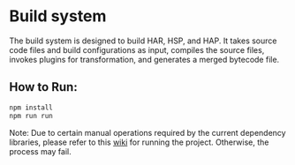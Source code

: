 # Build system

The build system is designed to build HAR, HSP, and HAP. It takes source code files and build configurations as input, compiles the source files, invokes plugins for transformation, and generates a merged bytecode file.

## How to Run:
```bash
npm install
npm run run
```
Note: Due to certain manual operations required by the current dependency libraries, please refer to this [wiki](https://gitee.com/chenqy930/arkcompiler_ets_frontend/wikis/ArkTS2.0%20build%20system%20use%20guide?sort_id=13233851) for running the project. Otherwise, the process may fail.
